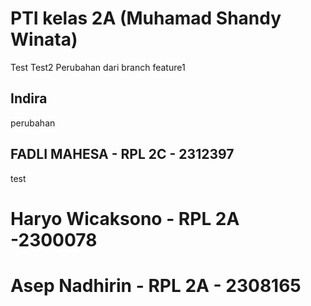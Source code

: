 # PTI kelas 2A (Muhamad Shandy Winata)

Test
Test2
Perubahan dari branch feature1

## Indira
perubahan

## FADLI MAHESA - RPL 2C - 2312397
test

# Haryo Wicaksono - RPL 2A -2300078

# Asep Nadhirin - RPL 2A - 2308165
